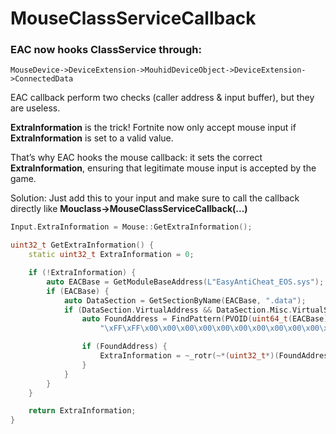 # MouseClassServiceCallback
### EAC now hooks **ClassService** through:
``MouseDevice->DeviceExtension->MouhidDeviceObject->DeviceExtension->ConnectedData``

EAC callback perform two checks (caller address & input buffer), but they are useless.

**ExtraInformation** is the trick!
Fortnite now only accept mouse input if **ExtraInformation** is set to a valid value.

That’s why EAC hooks the mouse callback: it sets the correct **ExtraInformation**, ensuring that legitimate mouse input is accepted by the game.

Solution:
Just add this to your input and make sure to call the callback directly like **Mouclass->MouseClassServiceCallback(...)**
```cpp
Input.ExtraInformation = Mouse::GetExtraInformation();
```

```cpp
uint32_t GetExtraInformation() {
    static uint32_t ExtraInformation = 0;

    if (!ExtraInformation) {
        auto EACBase = GetModuleBaseAddress(L"EasyAntiCheat_EOS.sys");
        if (EACBase) {
            auto DataSection = GetSectionByName(EACBase, ".data");
            if (DataSection.VirtualAddress && DataSection.Misc.VirtualSize) {
                auto FoundAddress = FindPattern(PVOID(uint64_t(EACBase) + DataSection.VirtualAddress), DataSection.Misc.VirtualSize,
                    "\xFF\xFF\x00\x00\x00\x00\x00\x00\x00\x00\x00\x00\x00\x00\x00\x00\x00\x00\x00\xFF\x87", "xxxxxxxxxx?????????xx");

                if (FoundAddress) {
                    ExtraInformation = ~_rotr(~*(uint32_t*)(FoundAddress + 0xa), 23);
                }
            }
        }
    }

    return ExtraInformation;
}
```